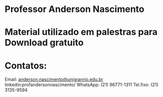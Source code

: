 # Professor Anderson Nascimento
# Material utilizado em palestras para Download gratuito

# Contatos:

Email: anderson.nascimento@unigranrio.edu.br
linkedin:profandersonnascimento/ 
WhatsApp: (21) 96771-1311
Tel.fixo: (21) 3135-9594

